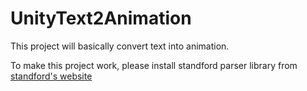# UnityText2Animation

This project will basically convert text into animation. 

To make this project work, please install standford parser library from [standford's website](https://nlp.stanford.edu/software/lex-parser.shtml) 
